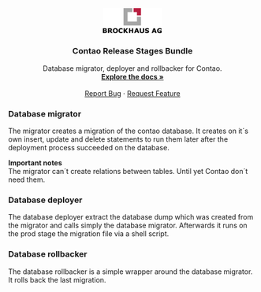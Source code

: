 <div align="center">
  <a href="https://github.com/BROCKHAUS-AG/contao-release-stages-bundle">
    <img src="/images/logo.svg" alt="Logo" width="120">
  </a>

<h3 align="center">Contao Release Stages Bundle</h3>

  <p align="center">
    Database migrator, deployer and rollbacker for Contao.
  <br />
    <a href="https://github.com/BROCKHAUS-AG/contao-release-stages-bundle"><strong>Explore the docs »</strong></a>
    <br />
    <br />
    <a href="https://github.com/BROCKHAUS-AG/contao-release-stages-bundle/issues">Report Bug</a>
    ·
    <a href="https://github.com/BROCKHAUS-AG/contao-release-stages-bundle/issues">Request Feature</a>
  </p>
</div>

<h3>Database migrator</h3>
<p>
    The migrator creates a migration of the contao database. It creates on it´s own insert, update and delete
    statements to run them later after the deployment process succeeded on the database.
</p>
<p>
    <strong>Important notes</strong>
    <br />
    The migrator can´t create relations between tables. Until yet Contao don´t need them.
</p>

<h3>Database deployer</h3>
<p>
    The database deployer extract the database dump which was created from the migrator and calls simply the database
    migrator. Afterwards it runs on the prod stage the migration file via a shell script.
</p>

<h3>Database rollbacker</h3>
<p>
    The database rollbacker is a simple wrapper around the database migrator. It rolls back the last migration.
</p>

